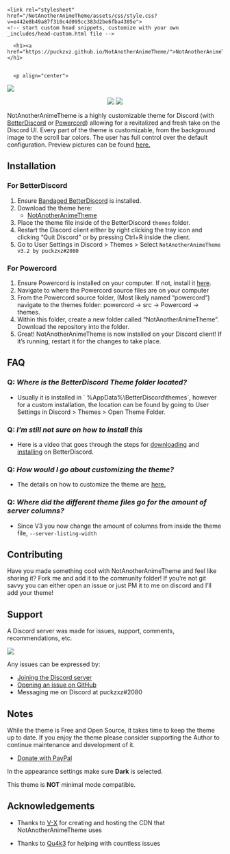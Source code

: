 <!DOCTYPE html>
<html lang="en-US">
  <head>
    <meta charset="UTF-8">
    <meta http-equiv="X-UA-Compatible" content="IE=edge">
    <meta name="viewport" content="width=device-width, initial-scale=1">

<!-- Begin Jekyll SEO tag v2.7.1 -->
<title>NotAnotherAnimeTheme | A easily customizable and automatically updating theme for Discord</title>
<meta name="generator" content="Jekyll v3.9.0" />
<meta property="og:title" content="NotAnotherAnimeTheme" />
<meta property="og:locale" content="en_US" />
<meta name="description" content="A easily customizable and automatically updating theme for Discord" />
<meta property="og:description" content="A easily customizable and automatically updating theme for Discord" />
<link rel="canonical" href="https://puckzxz.github.io/NotAnotherAnimeTheme/" />
<meta property="og:url" content="https://puckzxz.github.io/NotAnotherAnimeTheme/" />
<meta property="og:site_name" content="NotAnotherAnimeTheme" />
<meta name="twitter:card" content="summary" />
<meta property="twitter:title" content="NotAnotherAnimeTheme" />
<script type="application/ld+json">
{"headline":"NotAnotherAnimeTheme","description":"A easily customizable and automatically updating theme for Discord","url":"https://puckzxz.github.io/NotAnotherAnimeTheme/","@type":"WebSite","name":"NotAnotherAnimeTheme","@context":"https://schema.org"}</script>
<!-- End Jekyll SEO tag -->

    <link rel="stylesheet" href="/NotAnotherAnimeTheme/assets/css/style.css?v=e442e8b49a87f310c4d095cc383d2be6fba4305e">
    <!-- start custom head snippets, customize with your own _includes/head-custom.html file -->

<!-- Setup Google Analytics -->



<!-- You can set your favicon here -->
<!-- link rel="shortcut icon" type="image/x-icon" href="/NotAnotherAnimeTheme/favicon.ico" -->

<!-- end custom head snippets -->

</head>
  <body>
    <div class="container-lg px-3 my-5 markdown-body">
      
      <h1><a href="https://puckzxz.github.io/NotAnotherAnimeTheme/">NotAnotherAnimeTheme</a></h1>
      

      <p align="center">
<img src="https://raw.githubusercontent.com/puckzxz/NotAnotherAnimeTheme/master/image/header.jpg" />
</p>

<p align="center">
    <a href="https://discord.gg/FdZhbjY" alt="Get Support">
        <img src="https://img.shields.io/discord/412794678791110664.svg?label=Support&amp;logo=discord&amp;style=flat-square&amp;logoColor=%23ffffff&amp;colorB=%237289DA" /></a>
    <a href="https://github.com/puckzxz/NotAnotherAnimeTheme/commits/master" alt="Latest Commit">
        <img src="https://img.shields.io/github/last-commit/puckzxz/NotAnotherAnimeTheme.svg?logo=GitHub&amp;style=flat-square" /></a>
</p>

<p>NotAnotherAnimeTheme is a highly customizable theme for Discord (with <a href="https://github.com/rauenzi/BetterDiscordApp/releases/latest">BetterDiscord</a> or <a href="https://powercord.dev/">Powercord</a>) allowing for a revitalized and fresh take on the Discord UI. Every part of the theme is customizable, from the background image to the scroll bar colors. The user has full control over the default configuration. Preview pictures can be found <a href="https://github.com/puckzxz/NotAnotherAnimeTheme#images-of-variations">here.</a></p>

<h2 id="installation">Installation</h2>
<h3 id="for-betterdiscord">For BetterDiscord</h3>

<ol>
  <li>Ensure <a href="https://github.com/rauenzi/BetterDiscordApp/releases/latest">Bandaged BetterDiscord</a> is installed.</li>
  <li>Download the theme here:
    <ul>
      <li><a href="https://betterdiscord.app/theme/NotAnotherAnimeTheme">NotAnotherAnimeTheme</a></li>
    </ul>
  </li>
  <li>Place the theme file inside of the BetterDiscord <code class="language-plaintext highlighter-rouge">themes</code> folder.</li>
  <li>Restart the Discord client either by right clicking the tray icon and clicking “Quit Discord” or by pressing Ctrl+R inside the client.</li>
  <li>Go to User Settings in Discord &gt; Themes &gt; Select <code class="language-plaintext highlighter-rouge">NotAnotherAnimeTheme v3.2 by puckzxz#2080</code></li>
</ol>

<h3 id="for-powercord">For Powercord</h3>
<ol>
  <li>Ensure Powercord is installed on your computer. If not, install it <a href="https://powercord.dev/installation">here</a>.</li>
  <li>Navigate to where the Powercord source files are on your computer</li>
  <li>From the Powercord source folder, (Most likely named “powercord”) navigate to the themes folder: powercord -&gt; src -&gt; Powercord -&gt; themes.</li>
  <li>Within this folder, create a new folder called “NotAnotherAnimeTheme”. Download the repository into the folder.</li>
  <li>Great! NotAnotherAnimeTheme is now installed on your Discord client! If it’s running, restart it for the changes to take place.</li>
</ol>

<h2 id="faq">FAQ</h2>

<h3 id="q-where-is-the-betterdiscord-theme-folder-located">Q: <em>Where is the BetterDiscord Theme folder located?</em></h3>

<ul>
  <li>Usually it is installed in ` %AppData%\BetterDiscord\themes`, however for a custom installation, the location can be found by going to User Settings in Discord &gt; Themes &gt; Open Theme Folder.</li>
</ul>

<h3 id="q-im-still-not-sure-on-how-to-install-this">Q: <em>I’m still not sure on how to install this</em></h3>

<ul>
  <li>Here is a video that goes through the steps for <a href="https://www.youtube.com/watch?v=1ML5_F-n5iw">downloading</a> and <a href="https://www.youtube.com/watch?v=R-aZTjHWRZc">installing</a> on BetterDiscord.</li>
</ul>

<h3 id="q-how-would-i-go-about-customizing-the-theme">Q: <em>How would I go about customizing the theme?</em></h3>

<ul>
  <li>The details on how to customize the theme are <a href="https://www.youtube.com/watch?v=YYsdNkLOQjU">here.</a></li>
</ul>

<h3 id="q-where-did-the-different-theme-files-go-for-the-amount-of-server-columns">Q: <em>Where did the different theme files go for the amount of server columns?</em></h3>
<ul>
  <li>Since V3 you now change the amount of columns from inside the theme file, <code class="language-plaintext highlighter-rouge">--server-listing-width</code></li>
</ul>

<h2 id="contributing">Contributing</h2>

<p>Have you made something cool with NotAnotherAnimeTheme and feel like sharing it? Fork me and add it to the community folder! If you’re not git savvy you can either open an issue or just PM it to me on discord and I’ll add your theme!</p>

<h2 id="support">Support</h2>

<p>A Discord server was made for issues, support, comments, recommendations, etc.</p>

<p><a href="https://discord.gg/FdZhbjY"><img src="https://canary.discordapp.com/api/guilds/412794678791110664/widget.png?style=banner3" /></a></p>

<p>Any issues can be expressed by:</p>

<ul>
  <li><a href="https://discord.gg/FdZhbjY">Joining the Discord server</a></li>
  <li><a href="https://github.com/puckzxz/NotAnotherAnimeTheme/issues">Opening an issue on GitHub</a></li>
  <li>Messaging me on Discord at puckzxz#2080</li>
</ul>

<h2 id="notes">Notes</h2>

<p>While the theme is Free and Open Source, it takes time to keep the theme up to date. If you enjoy the theme please consider supporting the Author to continue maintenance and development of it.</p>

<ul>
  <li><a href="https://www.paypal.me/ChrisBock">Donate with PayPal</a></li>
</ul>

<p>In the appearance settings make sure <strong>Dark</strong> is selected.</p>

<p>This theme is <strong>NOT</strong> minimal mode compatible.</p>

<h2 id="acknowledgements">Acknowledgements</h2>

<ul>
  <li>
    <p>Thanks to <a href="https://github.com/ImVexed">V-X</a> for creating and hosting the CDN that NotAnotherAnimeTheme uses</p>
  </li>
  <li>
    <p>Thanks to <a href="https://github.com/Qu4k3">Qu4k3</a> for helping with countless issues</p>
  </li>
</ul>
